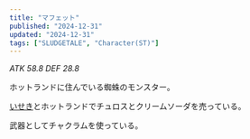 ```yaml
---
title: "マフェット"
published: "2024-12-31"
updated: "2024-12-31"
tags: ["SLUDGETALE", "Character(ST)"]
---
```


*ATK 58.8 DEF 28.8*

ホットランドに住んでいる蜘蛛のモンスター。

[いせき](/sludgetale/ruins/)とホットランドでチュロスとクリームソーダを売っている。

武器としてチャクラムを使っている。